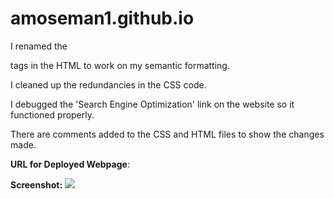 # amoseman1.github.io

I renamed the <div> tags in the HTML to work on my semantic formatting.

I cleaned up the redundancies in the CSS code.

I debugged the 'Search Engine Optimization' link on the website so it functioned properly.

There are comments added to the CSS and HTML files to show the changes made.

**URL for Deployed Webpage**:
<a href=https://amoseman1.github.io/></a>

**Screenshot:**
<img src="_Users_amymoseman_Desktop_Class_Homework_amoseman1.github.io_index.html (1).png" />
